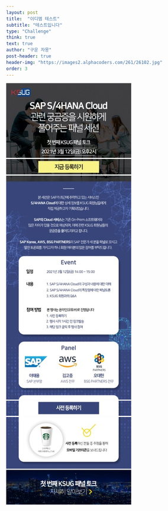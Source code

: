 ```yaml
---
layout: post
title:  "이디엠 테스트"
subtitle: "테스트입니다"
type: "Challenge"
think: true
text: true
author: "구운 자몽"
post-header: true
header-img: "https://images2.alphacoders.com/261/26102.jpg"
order: 3
---
```



![1](img/1.jpg)
[![2](img/2.jpg)](https://forms.gle/TTwtDUpChWhkXW7Y7)
![3](img/3.jpg)
[![4](img/4.jpg)](https://forms.gle/TTwtDUpChWhkXW7Y7)
![5](img/5.jpg)
[![6](img/6.jpg)](https://www.ksug.kr/)

